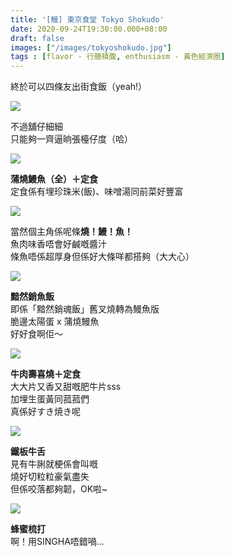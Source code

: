 ```yaml
---
title: '[鰻] 東京食堂 Tokyo Shokudo'
date: 2020-09-24T19:30:00.000+08:00
draft: false
images: ["/images/tokyoshokudo.jpg"]
tags : [flavor - 行膳積腹, enthusiasm - 黃色經濟圈]
---
```


終於可以四條友出街食飯（yeah!）

![](/images/ged049.jpg)

不過舖仔細細  
只能夠一齊逼晌張檯仔度（哈）　　

![](/images/tokyoshokudo1.jpg)

**蒲燒鰻魚（全）＋定食**  
定食係有埋珍珠米(飯)、味噌湯同前菜好豐富  

![](/images/tokyoshokudo.jpg)

當然個主角係呢條**燒！鰻！魚！**  
魚肉味香唔會好鹹嘅醬汁  
條魚唔係超厚身但係好大條咩都搭夠（大大心）  

![](/images/tokyoshokudo2.jpg)

**黯然銷魚飯**  
即係「黯然銷魂飯」舊叉燒轉為鰻魚版  
脆邊太陽蛋 x 蒲燒鰻魚  
好好食啊佢～

![](/images/tokyoshokudo3.jpg)

**牛肉壽喜燒＋定食**  
大大片又香又甜嘅肥牛片sss  
加埋生蛋黃同菰菰們  
真係好すき焼き呢

![](/images/tokyoshokudo4.jpg)

**鐵板牛舌**  
見有牛脷就梗係會叫嘅  
燒好切粒粒豪氣盡失  
但係咬落都夠韌，OK啦~

![](/images/tokyoshokudo5.jpg)

**蜂蜜梳打**  
啊！用SINGHA唔錯喎...
